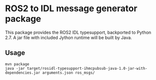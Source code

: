 # ROS2 to IDL message generator package

This package provides the ROS2 IDL typesupport, backported to Python 2.7. A jar file with included Jython runtime will be built by Java.

## Usage

```
mvn package
java -jar target/rosidl-typesupport-ihmcpubsub-java-1.0-jar-with-dependencies.jar arguments.json ros_msgs/
```
